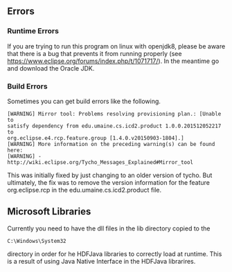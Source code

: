 
## Errors 

### Runtime Errors

If you are trying to run this program on linux with openjdk8, please be aware that there is a bug that prevents it from running properly (see <https://www.eclipse.org/forums/index.php/t/1071717/>).  In the meantime go and download the Oracle JDK.

### Build Errors

Sometimes you can get build errors like the following.

	[WARNING] Mirror tool: Problems resolving provisioning plan.: [Unable to
	satisfy dependency from edu.umaine.cs.icd2.product 1.0.0.201512052217 to
	org.eclipse.e4.rcp.feature.group [1.4.0.v20150903-1804].]
	[WARNING] More information on the preceding warning(s) can be found here:
	[WARNING] - http://wiki.eclipse.org/Tycho_Messages_Explained#Mirror_tool

This was initially fixed by just changing to an older version of tycho.  But ultimately, the fix was to remove the version information for the feature org.eclipse.rcp in the edu.umaine.cs.icd2.product file.

## Microsoft Libraries

Currently you need to have the dll files in the lib directory copied to the 

	C:\Windows\System32

directory in order for he HDFJava libraries to correctly load at runtime.  This is a result of using Java Native Interface in the HDFJava librarires.